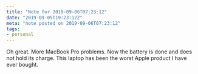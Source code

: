 ```yaml
---
title: "Note for 2019-09-06T07:23:12"
date: "2019-09-05T19:23:12Z"
meta: "note posted on 2019-09-06T07:23:12"
tags:
- personal
---
```

Oh great. More MacBook Pro problems. Now the battery is done and does not hold its charge. This laptop has been the worst Apple product I have ever bought.
